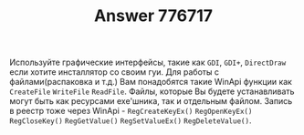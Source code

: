 ﻿---
title: "Answer 776717"
se.owner.user_id: 195861
se.owner.display_name: "Артур Клочко"
se.owner.link: "https://ru.stackoverflow.com/users/195861/%d0%90%d1%80%d1%82%d1%83%d1%80-%d0%9a%d0%bb%d0%be%d1%87%d0%ba%d0%be"
se.answer_id: 776717
se.question_id: 776708
se.post_type: answer
se.score: 0
se.is_accepted: False
---
<p>Используйте графические интерфейсы, такие как <code>GDI</code>, <code>GDI+</code>, <code>DirectDraw</code> если хотите инсталлятор со своим гуи. Для работы с файлами(распаковка и т.д.) Вам понадобятся такие WinApi функции как <code>CreateFile</code> <code>WriteFile</code> <code>ReadFile</code>. Файлы, которые Вы будете устанавливать могут быть как ресурсами exe'шника, так и отдельным файлом. Запись в реестр тоже через WinApi - <code>RegCreateKeyEx()</code> <code>RegOpenKeyEx()</code> <code>RegCloseKey()</code> <code>RegGetValue()</code> <code>RegSetValueEx()</code> <code>RegDeleteValue()</code>.</p>
